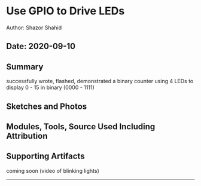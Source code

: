 # Use GPIO to Drive LEDs

Author: Shazor Shahid

Date: 2020-09-10
-----

## Summary

successfully wrote, flashed, demonstrated a binary counter using 4 LEDs to 
display 0 - 15 in binary (0000 - 1111)


## Sketches and Photos


## Modules, Tools, Source Used Including Attribution


## Supporting Artifacts

coming soon (video of blinking lights)
<a href="https://drive.google.com/file/d/163fOL9W1i1p3Ix6l-Td1siTURlOO02Gf/view?usp=sharing" target="_blank"> </a>

-----
